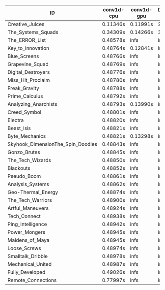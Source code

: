 |ID|conv1d-cpu|conv1d-gpu|DWSPConv2D-gpu|gemm-gpu|avg|
|-|-|-|-|-|-|
|Creative_Juices|0.11346s|0.11991s|2.97326s|1.83899s|1.26141s|
|The_Systems_Squads|0.34309s|0.14266s|3.19067s|4.50087s|2.04432s|
|The_ERROR_List|0.48578s|infs|infs|4.54821s|infs|
|Key_to_Innovation|0.48764s|0.12841s|infs|4.53222s|infs|
|Blue_Screens|0.48766s|infs|infs|4.56513s|infs|
|Grapevine_Squad|0.48769s|infs|infs|4.56656s|infs|
|Digital_Destroyers|0.48776s|infs|infs|4.51343s|infs|
|Miss_Hit_Proclaim|0.48780s|infs|infs|4.53182s|infs|
|Freak_Gravity|0.48788s|infs|infs|4.54044s|infs|
|Prime_Calculus|0.48792s|infs|infs|4.55051s|infs|
|Analyzing_Anarchists|0.48793s|0.13990s|infs|4.56089s|infs|
|Creed_Symbol|0.48801s|infs|infs|4.54541s|infs|
|Electra|0.48820s|infs|infs|4.57261s|infs|
|Beast_Isis|0.48821s|infs|infs|4.56165s|infs|
|Byte_Mechanics|0.48821s|0.13298s|infs|4.55410s|infs|
|Skyhook_DimensionThe_Spin_Doodles|0.48843s|infs|infs|4.57094s|infs|
|Gonzo_Brutes|0.48845s|infs|infs|4.74018s|infs|
|The_Tech_Wizards|0.48850s|infs|infs|4.56067s|infs|
|Blackouts|0.48852s|infs|infs|4.53116s|infs|
|Pseudo_Boom|0.48861s|infs|infs|4.53618s|infs|
|Analysis_Systems|0.48862s|infs|infs|4.56760s|infs|
|Geo-Thermal_Energy|0.48874s|infs|infs|4.53620s|infs|
|The_Tech_Warriors|0.48900s|infs|infs|4.56959s|infs|
|Artful_Maneuvers|0.48924s|infs|infs|4.55007s|infs|
|Tech_Connect|0.48938s|infs|infs|4.56304s|infs|
|Ping_Intelligence|0.48942s|infs|infs|4.54756s|infs|
|Power_Mongers|0.48945s|infs|infs|4.55799s|infs|
|Maidens_of_Maya|0.48945s|infs|infs|4.56895s|infs|
|Loose_Screws|0.48974s|infs|infs|4.55732s|infs|
|Smalltalk_Dribble|0.48978s|infs|infs|4.51754s|infs|
|Mechanical_United|0.48987s|infs|infs|4.56518s|infs|
|Fully_Developed|0.49026s|infs|infs|4.57148s|infs|
|Remote_Connections|0.77997s|infs|infs|4.56860s|infs|
